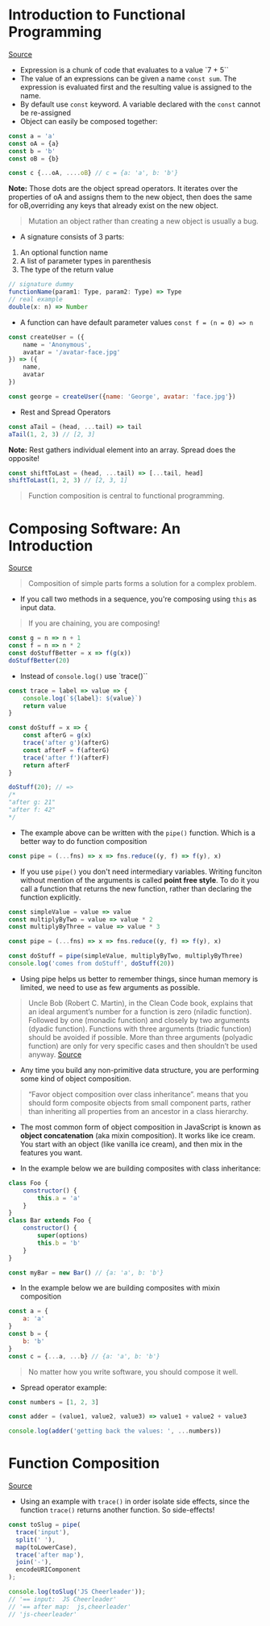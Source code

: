 # Introduction to Functional Programming

[Source](https://medium.com/javascript-scene/a-functional-programmers-introduction-to-javascript-composing-software-d670d14ede30)

* Expression is a chunk of code that evaluates to a value `7 + 5``
* The value of an expressions can be given a name `const sum`. The expression is evaluated first and the resulting value is assigned to the name.
* By default use `const` keyword. A variable declared with the `const` cannot be re-assigned
* Object can easily be composed together:

```js
const a = 'a'
const oA = {a}
const b = 'b'
const oB = {b}

const c {...oA, ....oB} // c = {a: 'a', b: 'b'}
``` 

**Note:** Those dots are the object spread operators. It iterates over the properties of oA and assigns them to the new object, then does the same for oB,overriding any keys that already exist on the new object. 

> Mutation an object rather than creating a new object is usually a bug. 

* A signature consists of 3 parts:
1. An optional function name
2. A list of parameter types in parenthesis
3. The type of the return value

```ts
// signature dummy
functionName(param1: Type, param2: Type) => Type
// real example
double(x: n) => Number
```

* A function can have default parameter values `const f = (n = 0) => n`

```js
const createUser = ({
	name = 'Anonymous',
  	avatar = '/avatar-face.jpg'
}) => ({
	name,
  	avatar
})

const george = createUser({name: 'George', avatar: 'face.jpg'})
``` 

* Rest and Spread Operators

```js
const aTail = (head, ...tail) => tail
aTail(1, 2, 3) // [2, 3]
``` 

**Note:** Rest gathers individual element into an array. Spread does the opposite!

```js
const shiftToLast = (head, ...tail) => [...tail, head]
shiftToLast(1, 2, 3) // [2, 3, 1]
``` 

> Function composition is central to functional programming.

# Composing Software: An Introduction

[Source](https://medium.com/javascript-scene/composing-software-an-introduction-27b72500d6ea)

> Composition of simple parts forms a solution for a complex problem. 

* If you call two methods in a sequence, you're composing using `this` as input data.

> If you are chaining, you are composing!

```js
const g = n => n + 1
const f = n => n * 2
const doStuffBetter = x => f(g(x))
doStuffBetter(20)
``` 

* Instead of `console.log()` use `trace()``

```js
const trace = label => value => {
    console.log(`${label}: ${value}`)
    return value
}

const doStuff = x => {
    const afterG = g(x)
    trace('after g')(afterG)
    const afterF = f(afterG)
    trace('after f')(afterF)
    return afterF
}

doStuff(20); // =>
/*
"after g: 21"
"after f: 42"
*/

``` 

* The example above can be written with the `pipe()` function. Which is a better way to do function composition

```js
const pipe = (...fns) => x => fns.reduce((y, f) => f(y), x)
```
* If you use `pipe()` you don't need intermediary variables. Writing funciton without mention of the arguments is called **point free style**. To do it you call a function that returns the new function, rather than declaring the function explicitly.

```js
const simpleValue = value => value
const multiplyByTwo = value => value * 2
const multiplyByThree = value => value * 3

const pipe = (...fns) => x => fns.reduce((y, f) => f(y), x)

const doStuff = pipe(simpleValue, multiplyByTwo, multiplyByThree)
console.log('comes from doStuff', doStuff(20))
``` 

* Using pipe helps us better to remember things, since human memory is limited, we need to use as few arguments as possible.

> Uncle Bob (Robert C. Martin), in the Clean Code book, explains that an ideal argument’s number for a function is zero (niladic function). Followed by one (monadic function) and closely by two arguments (dyadic function). Functions with three arguments (triadic function) should be avoided if possible. More than three arguments (polyadic function) are only for very specific cases and then shouldn’t be used anyway. [Source](https://www.matheus.ro/2018/01/29/clean-code-avoid-many-arguments-functions/)

* Any time you build any non-primitive data structure, you are performing some kind of object composition.

> “Favor object composition over class inheritance”. means that you should form composite objects from small component parts, rather than inheriting all properties from an ancestor in a class hierarchy.

* The most common form of object composition in JavaScript is known as **object concatenation** (aka mixin composition). It works like ice cream. You start with an object (like vanilla ice cream), and then mix in the features you want.

* In the example below we are building composites with class inheritance:

```js
class Foo {
    constructor() {
        this.a = 'a'
    }
}
class Bar extends Foo {
    constructor() {
        super(options)
        this.b = 'b'
    }
}

const myBar = new Bar() // {a: 'a', b: 'b'}
``` 

* In the example below we are building composites with mixin composition

```js
const a = {
    a: 'a'
}
const b = {
    b: 'b'
}
const c = {...a, ...b} // {a: 'a', b: 'b'}
``` 

> No matter how you write software, you should compose it well.

* Spread operator example:

```js
const numbers = [1, 2, 3]

const adder = (value1, value2, value3) => value1 + value2 + value3

console.log(adder('getting back the values: ', ...numbers))
``` 

# Function Composition

[Source](https://medium.com/javascript-scene/master-the-javascript-interview-what-is-function-composition-20dfb109a1a0)

* Using an example with `trace()` in order isolate side effects, since the function `trace()` returns another function. So side-effects!

```js
const toSlug = pipe(
  trace('input'),
  split(' '),
  map(toLowerCase),
  trace('after map'),
  join('-'),
  encodeURIComponent
);

console.log(toSlug('JS Cheerleader'));
// '== input:  JS Cheerleader'
// '== after map:  js,cheerleader'
// 'js-cheerleader'
``` 
